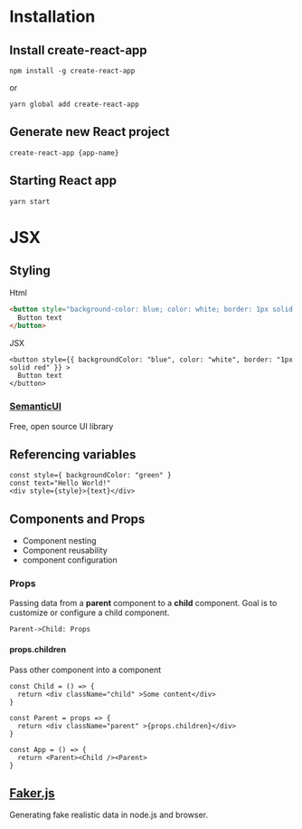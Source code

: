 # Installation

## Install create-react-app

```
npm install -g create-react-app
```

or

```
yarn global add create-react-app
```

## Generate new React project

```
create-react-app {app-name}
```

## Starting React app

```
yarn start
```

# JSX

## Styling

Html

```html
<button style="background-color: blue; color: white; border: 1px solid red;">
  Button text
</button>
```

JSX

```JSX
<button style={{ backgroundColor: "blue", color: "white", border: "1px solid red" }} >
  Button text
</button>
```

### [SemanticUI](https://semantic-ui.com/)

Free, open source UI library

## Referencing variables

```JSX
const style={ backgroundColor: "green" }
const text="Hello World!"
<div style={style}>{text}</div>
```

## Components and Props

- Component nesting
- Component reusability
- component configuration

### Props

Passing data from a **parent** component to a **child** component. Goal is to customize or configure a child component.

```sequence
Parent->Child: Props
```

#### props.children

Pass other component into a component

```JSX
const Child = () => {
  return <div className="child" >Some content</div>
}

const Parent = props => {
  return <div className="parent" >{props.children}</div>
}

const App = () => {
  return <Parent><Child /><Parent>
}
```

## [Faker.js](https://github.com/marak/Faker.js/)

Generating fake realistic data in node.js and browser.
